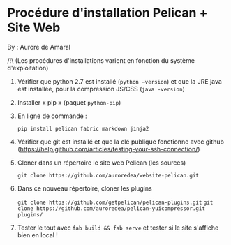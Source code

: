 Procédure d'installation Pelican + Site Web
=============

By : Aurore de Amaral

/!\ (Les procédures d'installations varient en fonction du système d'exploitation)

1. Vérifier que python 2.7 est installé (`python –version`) et que la JRE java est installée, pour la compression JS/CSS (`java -version`)

2. Installer « pip » (paquet `python-pip`)

3. En ligne de commande :

	`pip install pelican fabric markdown jinja2`

4. Vérifier que git est installé et que la clé publique fonctionne avec github (https://help.github.com/articles/testing-your-ssh-connection/)

5. Cloner dans un répertoire le site web Pelican (les sources)

	`git clone https://github.com/auroredea/website-pelican.git`

6. Dans ce nouveau répertoire, cloner les plugins

	`git clone https://github.com/getpelican/pelican-plugins.git`
	`git clone https://github.com/auroredea/pelican-yuicompressor.git plugins/`

7. Tester le tout avec `fab build && fab serve` et tester si le site s'affiche bien en local !
